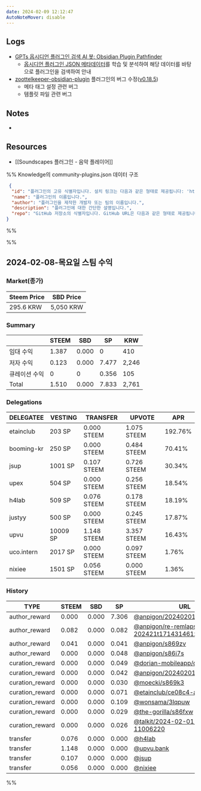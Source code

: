 ```yaml
---
date: 2024-02-09 12:12:47
AutoNoteMover: disable
---
```


## Logs
- [GPTs 옵시디언 플러그인 검색 AI 봇: Obsidian Plugin Pathfinder](https://chat.openai.com/g/g-ucZJ9aP3Z-obsidian-plugin-pathfinder)
	- [옵시디언 플러그인 JSON 메타데이터](https://github.com/obsidianmd/obsidian-releases/blob/master/community-plugins.json)를 학습 및 분석하여 해당 데이터를 바탕으로 플러그인을 검색하여 안내
- [zoottelkeeper-obsidian-plugin](https://github.com/anpigon/zoottelkeeper-obsidian-plugin) 플러그인의 버그 수정([v0.18.5](https://github.com/anpigon/zoottelkeeper-obsidian-plugin/releases/tag/0.18.5))
	- 메타 태그 설정 관련 버그
	- 템플릿 파일 관련 버그

## Notes
- 

## Resources
- [[Soundscapes 플러그인 - 음악 플레이어]]


%%
Knowledge의 community-plugins.json 데이터 구조
```json
 {
  "id": "플러그인의 고유 식별자입니다. 설치 링크는 다음과 같은 형태로 제공됩니다: 'https://obsidian.md/plugins?id=$id'",
  "name": "플러그인의 이름입니다.",
  "author": "플러그인을 제작한 개발자 또는 팀의 이름입니다.",
  "description": "플러그인에 대한 간단한 설명입니다.",
  "repo": "GitHub 저장소의 식별자입니다. GitHub URL은 다음과 같은 형태로 제공됩니다: 'https://github.com/$repo'"
}
```
%%

%%

## 2024-02-08-목요일 스팀 수익

### Market(종가)
| Steem Price | SBD Price |
| --- | --- |
| 295.6 KRW | 5,050 KRW |

### Summary
| | STEEM | SBD | SP | KRW |
| --- | --- | --- | --- |--- |
| 임대 수익 | 1.387 | 0.000 | 0 | 410 |
| 저자 수익 | 0.123 | 0.000 | 7.477 | 2,246 |
| 큐레이션 수익 | 0 | 0 | 0.356 | 105 |
| Total | 1.510 | 0.000 | 7.833 | 2,761 |

### Delegations
| DELEGATEE | VESTING | TRANSFER | UPVOTE | APR |
| --- | --- | --- | --- | --- |
| etainclub | 203 SP | 0.000 STEEM | 1.075 STEEM | 192.76% |
| booming-kr | 250 SP | 0.000 STEEM | 0.484 STEEM | 70.41% |
| jsup | 1001 SP | 0.107 STEEM | 0.726 STEEM | 30.34% |
| upex | 504 SP | 0.000 STEEM | 0.256 STEEM | 18.54% |
| h4lab | 509 SP | 0.076 STEEM | 0.178 STEEM | 18.19% |
| justyy | 500 SP | 0.000 STEEM | 0.245 STEEM | 17.87% |
| upvu | 10009 SP | 1.148 STEEM | 3.357 STEEM | 16.43% |
| uco.intern | 2017 SP | 0.000 STEEM | 0.097 STEEM | 1.76% |
| nixiee | 1501 SP | 0.056 STEEM | 0.000 STEEM | 1.36% |

### History
| TYPE | STEEM | SBD | SP | URL |
| --- | --- | --- | --- | --- |
| author_reward | 0.000 | 0.000 | 7.306 | [@anpigon/20240201t080738740z](https://steemit.com/@anpigon/20240201t080738740z) |
| author_reward | 0.082 | 0.000 | 0.082 | [@anpigon/re-remlaps-202421t171431461z](https://steemit.com/@anpigon/re-remlaps-202421t171431461z) |
| author_reward | 0.041 | 0.000 | 0.041 | [@anpigon/s869zv](https://steemit.com/@anpigon/s869zv) |
| author_reward | 0.000 | 0.000 | 0.048 | [@anpigon/s86i7s](https://steemit.com/@anpigon/s86i7s) |
| curation_reward | 0.000 | 0.000 | 0.049 | [@dorian-mobileapp/c6fd04](https://steemit.com/@dorian-mobileapp/c6fd04) |
| curation_reward | 0.000 | 0.000 | 0.042 | [@anpigon/20240201t080738740z](https://steemit.com/@anpigon/20240201t080738740z) |
| curation_reward | 0.000 | 0.000 | 0.030 | [@moecki/s869k3](https://steemit.com/@moecki/s869k3) |
| curation_reward | 0.000 | 0.000 | 0.071 | [@etainclub/ce08c4-ai](https://steemit.com/@etainclub/ce08c4-ai) |
| curation_reward | 0.000 | 0.000 | 0.109 | [@wonsama/3lqpuw](https://steemit.com/@wonsama/3lqpuw) |
| curation_reward | 0.000 | 0.000 | 0.029 | [@the-gorilla/s86fxw](https://steemit.com/@the-gorilla/s86fxw) |
| curation_reward | 0.000 | 0.000 | 0.026 | [@talkit/2024-02-01-1-11006220](https://steemit.com/@talkit/2024-02-01-1-11006220) |
| transfer | 0.076 | 0.000 | 0.000 | [@h4lab](https://steemit.com/@h4lab) |
| transfer | 1.148 | 0.000 | 0.000 | [@upvu.bank](https://steemit.com/@upvu.bank) |
| transfer | 0.107 | 0.000 | 0.000 | [@jsup](https://steemit.com/@jsup) |
| transfer | 0.056 | 0.000 | 0.000 | [@nixiee](https://steemit.com/@nixiee) |

%%


